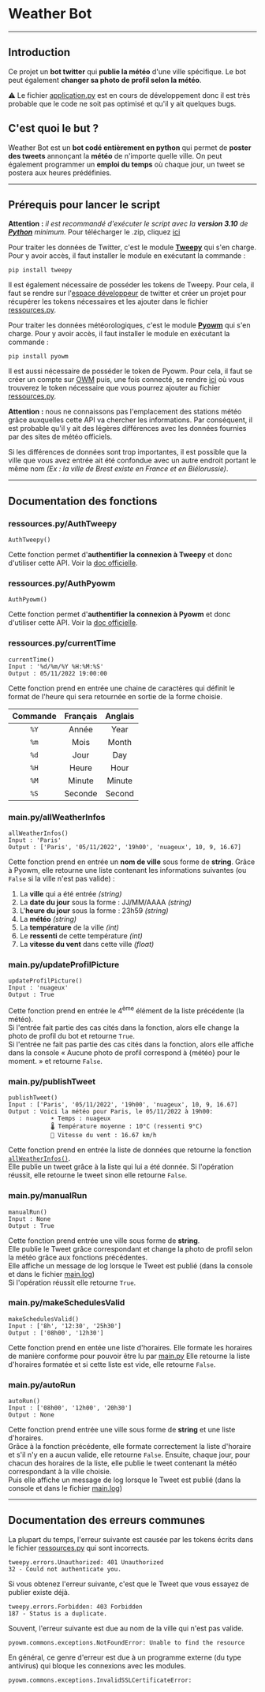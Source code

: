 # Weather Bot

---


## Introduction
Ce projet un **bot twitter** qui **publie la météo** d'une ville spécifique. Le bot peut également **changer sa photo de profil selon la météo**.

⚠️ Le fichier [application.py](https://github.com/Timoleroux/Weather-Bot/blob/main/application.py) est en cours de développement donc il est très probable que le code ne soit pas optimisé et qu'il y ait quelques bugs.

## C'est quoi le but ?

Weather Bot est un **bot codé entièrement en python** qui permet de **poster des tweets** annonçant la **météo** de n'importe quelle ville. On peut également programmer un **emploi du temps** où chaque jour, un tweet se postera aux heures prédéfinies.

---

## Prérequis pour lancer le script

**Attention :** *il est recommandé d'exécuter le script avec la **version 3.10** de [**Python**](https://www.python.org/downloads/) minimum.*
Pour télécharger le .zip, cliquez [ici](https://github.com/Timoleroux/Weather-Bot/archive/refs/heads/main.zip)

Pour traiter les données de Twitter, c'est le module [**Tweepy**](https://www.tweepy.org/) qui s'en charge. Pour y avoir accès, il faut installer le module en exécutant la commande :
    
    pip install tweepy

Il est également nécessaire de posséder les tokens de Tweepy. Pour cela, il faut se rendre sur l'[espace développeur](https://developer.twitter.com/en/portal/petition/essential/basic-info) de twitter et créer un projet pour récupérer les tokens nécessaires et les ajouter dans le fichier [ressources.py](https://github.com/Timoleroux/Weather-Bot/blob/main/ressources.py).

Pour traiter les données météorologiques, c'est le module [**Pyowm**](https://pypi.org/project/pyowm/) qui s'en charge. Pour y avoir accès, il faut installer le module en exécutant la commande :

    pip install pyowm

Il est aussi nécessaire de posséder le token de Pyowm. Pour cela, il faut se créer un compte sur [OWM](https://home.openweathermap.org/users/sign_up) puis, une fois connecté, se rendre [ici](https://home.openweathermap.org/api_keys) où vous trouverez le token nécessaire que vous pourrez ajouter au fichier [ressources.py](https://github.com/Timoleroux/Weather-Bot/blob/main/ressources.py).

**Attention :** nous ne connaissons pas l'emplacement des stations météo grâce auxquelles cette API va chercher les informations. Par conséquent, il est probable qu'il y ait des légères différences avec les données fournies par des sites de météo officiels.

Si les différences de données sont trop importantes, il est possible que la ville que vous avez entrée ait été confondue avec un autre endroit portant le même nom *(Ex : la ville de Brest existe en France et en Biélorussie)*.

---
## Documentation des fonctions

### ressources.py/AuthTweepy

    AuthTweepy()

Cette fonction permet d'**authentifier la connexion à Tweepy** et donc d'utiliser cette API. Voir la [doc officielle](https://docs.tweepy.org/en/stable/).

### ressources.py/AuthPyowm

    AuthPyowm()

Cette fonction permet d'**authentifier la connexion à Pyowm** et donc d'utiliser cette API. Voir la [doc officielle](https://pyowm.readthedocs.io/en/latest/).

### ressources.py/currentTime

    currentTime()
    Input : '%d/%m/%Y %H:%M:%S'
    Output : 05/11/2022 19:00:00

Cette fonction prend en entrée une chaine de caractères qui définit le format de l'heure qui sera retournée en sortie de la forme choisie.

| Commande |  Français  |  Anglais  |
|:--------:|:----------:|:---------:|
|   `%Y`   |   Année    |   Year    |
|   `%m`   |    Mois    |   Month   |
|   `%d`   |    Jour    |    Day    |
|   `%H`   |   Heure    |   Hour    |
|   `%M`   |   Minute   |  Minute   |
|   `%S`   |  Seconde   |  Second   |

### main.py/allWeatherInfos

    allWeatherInfos()
    Input : 'Paris'
    Output : ['Paris', '05/11/2022', '19h00', 'nuageux', 10, 9, 16.67]

Cette fonction prend en entrée un **nom de ville** sous forme de **string**.
Grâce à Pyowm, elle retourne une liste contenant les informations suivantes (ou `False` si la ville n'est pas valide) :
1. La **ville** qui a été entrée *(string)*
2. La **date du jour** sous la forme : JJ/MM/AAAA *(string)*
3. L'**heure du jour** sous la forme : 23h59 *(string)*
4. La **météo** *(string)*
5. La **température** de la ville *(int)*
6. Le **ressenti** de cette température *(int)*
7. La **vitesse du vent** dans cette ville *(float)*

### main.py/updateProfilPicture

    updateProfilPicture()
    Input : 'nuageux'
    Output : True

Cette fonction prend en entrée le 4<sup>ème</sup> élément de la liste précédente (la météo). </br>
Si l'entrée fait partie des cas cités dans la fonction, alors elle change la photo de profil du bot et retourne `True`. </br>
Si l'entrée ne fait pas partie des cas cités dans la fonction, alors elle affiche dans la console « Aucune photo de profil correspond à {météo} pour le moment. » et retourne `False`.

### main.py/publishTweet

    publishTweet()
    Input : ['Paris', '05/11/2022', '19h00', 'nuageux', 10, 9, 16.67]
    Output : Voici la météo pour Paris, le 05/11/2022 à 19h00:
                ☀️ Temps : nuageux
                🌡️ Température moyenne : 10°C (ressenti 9°C)
                💨 Vitesse du vent : 16.67 km/h

Cette fonction prend en entrée la liste de données que retourne la fonction [`allWeatherInfos()`](#mainpyallweatherinfos). </br>
Elle publie un tweet grâce à la liste qui lui a été donnée. Si l'opération réussit, elle retourne le tweet sinon elle retourne `False`.

### main.py/manualRun

    manualRun()
    Input : None
    Output : True

Cette fonction prend entrée une ville sous forme de **string**. </br>
Elle publie le Tweet grâce correspondant et change la photo de profil selon la météo grâce aux fonctions précédentes. </br>
Elle affiche un message de log lorsque le Tweet est publié (dans la console et dans le fichier [main.log](https://github.com/Timoleroux/Weather-Bot/blob/main/main.log))</br>
Si l'opération réussit elle retourne `True`.

### main.py/makeSchedulesValid

    makeSchedulesValid()
    Input : ['8h', '12:30', '25h30']
    Output : ['08h00', '12h30']

Cette fonction prend en entée une liste d'horaires.
Elle formate les horaires de manière conforme pour pouvoir être lu par [main.py](#mainpyautorun)
Elle retourne la liste d'horaires formatée et si cette liste est vide, elle retourne `False`.

### main.py/autoRun

    autoRun()
    Input : ['08h00', '12h00', '20h30']
    Output : None

Cette fonction prend entrée une ville sous forme de **string** et une liste d'horaires. </br>
Grâce à la fonction précédente, elle formate correctement la liste d'horaire et s'il n'y en a aucun valide, elle retourne `False`.
Ensuite, chaque jour, pour chacun des horaires de la liste, elle publie le tweet contenant la météo correspondant à la ville choisie.</br>
Puis elle affiche un message de log lorsque le Tweet est publié (dans la console et dans le fichier [main.log](https://github.com/Timoleroux/Weather-Bot/blob/main/main.log))</br>

---
## Documentation des erreurs communes

La plupart du temps, l'erreur suivante est causée par les tokens écrits dans le fichier [ressources.py](https://github.com/Timoleroux/Weather-Bot/blob/main/ressources.py) qui sont incorrects.

    tweepy.errors.Unauthorized: 401 Unauthorized
    32 - Could not authenticate you.

Si vous obtenez l'erreur suivante, c'est que le Tweet que vous essayez de publier existe déjà.

    tweepy.errors.Forbidden: 403 Forbidden
    187 - Status is a duplicate.

Souvent, l'erreur suivante est due au nom de la ville qui n'est pas valide.

    pyowm.commons.exceptions.NotFoundError: Unable to find the resource

En général, ce genre d'erreur est due à un programme externe (du type antivirus) qui bloque les connexions avec les modules.

    pyowm.commons.exceptions.InvalidSSLCertificateError:
